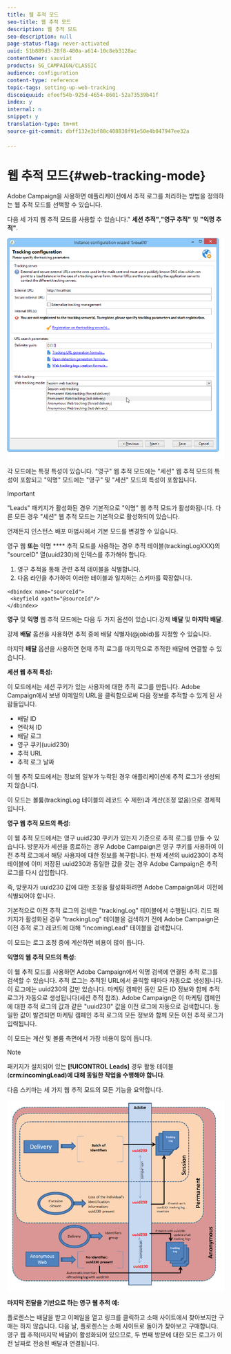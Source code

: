 ```yaml
---
title: 웹 추적 모드
seo-title: 웹 추적 모드
description: 웹 추적 모드
seo-description: null
page-status-flag: never-activated
uuid: 51b889d3-28f8-480a-a614-10c8eb3128ac
contentOwner: sauviat
products: SG_CAMPAIGN/CLASSIC
audience: configuration
content-type: reference
topic-tags: setting-up-web-tracking
discoiquuid: efeef54b-925d-4654-8601-52a73539b41f
index: y
internal: n
snippet: y
translation-type: tm+mt
source-git-commit: dbff132e3bf88c408838f91e50e4b047947ee32a

---
```



# 웹 추적 모드{#web-tracking-mode}

Adobe Campaign을 사용하면 애플리케이션에서 추적 로그를 처리하는 방법을 정의하는 웹 추적 모드를 선택할 수 있습니다.

다음 세 가지 웹 추적 모드를 사용할 수 있습니다.&quot; **세션 추적&quot;**,**&quot;영구 추적&quot;** 및 **&quot;익명 추적&quot;**.

![](assets/s_ncs_install_deployment_wiz_tracking_mode.png)

각 모드에는 특정 특성이 있습니다. &quot;영구&quot; 웹 추적 모드에는 &quot;세션&quot; 웹 추적 모드의 특성이 포함되고 &quot;익명&quot; 모드에는 &quot;영구&quot; 및 &quot;세션&quot; 모드의 특성이 포함됩니다.

>[!IMPORTANT]
>
>&quot;Leads&quot; 패키지가 활성화된 경우 기본적으로 &quot;익명&quot; 웹 추적 모드가 활성화됩니다. 다른 모든 경우 &quot;세션&quot; 웹 추적 모드는 기본적으로 활성화되어 있습니다.
>
>언제든지 인스턴스 배포 마법사에서 기본 모드를 변경할 수 있습니다.

영구 웹 **또는** 익명 **** 추적 모드를 사용하는 경우 추적 테이블(trackingLogXXX)의 &quot;sourceID&quot; 열(uuid230)에 인덱스를 추가해야 합니다.

1. 영구 추적을 통해 관련 추적 테이블을 식별합니다.
1. 다음 라인을 추가하여 이러한 테이블과 일치하는 스키마를 확장합니다.

```
<dbindex name="sourceId">
 <keyfield xpath="@sourceId"/>
</dbindex>
```

**영구** 및 **익명** 웹 추적 모드에는 다음 두 가지 옵션이 있습니다.강제 **배달** 및 **마지막 배달**.

강제 **배달** 옵션을 사용하면 추적 중에 배달 식별자(@jobid)를 지정할 수 있습니다.

마지막 **배달** 옵션을 사용하면 현재 추적 로그를 마지막으로 추적한 배달에 연결할 수 있습니다.

**세션 웹 추적 특성:**

이 모드에서는 세션 쿠키가 있는 사용자에 대한 추적 로그를 만듭니다. Adobe Campaign에서 보낸 이메일의 URL을 클릭함으로써 다음 정보를 추적할 수 있게 된 사람들입니다.

* 배달 ID
* 연락처 ID
* 배달 로그
* 영구 쿠키(uuid230)
* 추적 URL
* 추적 로그 날짜

이 웹 추적 모드에서는 정보의 일부가 누락된 경우 애플리케이션에 추적 로그가 생성되지 않습니다.

이 모드는 볼륨(trackingLog 테이블의 레코드 수 제한)과 계산(조정 없음)으로 경제적입니다.

**영구 웹 추적 모드의 특성:**

이 웹 추적 모드에서는 영구 uuid230 쿠키가 있는지 기준으로 추적 로그를 만들 수 있습니다. 방문자가 세션을 종료하는 경우 Adobe Campaign은 영구 쿠키를 사용하여 이전 추적 로그에서 해당 사용자에 대한 정보를 복구합니다. 현재 세션의 uuid230이 추적 테이블에 이미 저장된 uuid230과 동일한 값을 갖는 경우 Adobe Campaign은 추적 로그를 다시 삽입합니다.

즉, 방문자가 uuid230 값에 대한 조정을 활성화하려면 Adobe Campaign에서 이전에 식별되어야 합니다.

기본적으로 이전 추적 로그의 검색은 &quot;trackingLog&quot; 테이블에서 수행됩니다. 리드 패키지가 활성화된 경우 &quot;trackingLog&quot; 테이블을 검색하기 전에 Adobe Campaign은 이전 추적 로그 레코드에 대해 &quot;incomingLead&quot; 테이블을 검색합니다.

이 모드는 로그 조정 중에 계산하면 비용이 많이 듭니다.

**익명의 웹 추적 모드의 특성:**

이 웹 추적 모드를 사용하면 Adobe Campaign에서 익명 검색에 연결된 추적 로그를 검색할 수 있습니다. 추적 로그는 추적된 URL에서 클릭할 때마다 자동으로 생성됩니다. 이 로그에는 uuid230의 값만 있습니다. 마케팅 캠페인 동안 모든 ID 정보와 함께 추적 로그가 자동으로 생성됩니다(세션 추적 참조). Adobe Campaign은 이 마케팅 캠페인에 대한 추적 로그의 값과 같은 &quot;uuid230&quot; 값을 이전 로그에 자동으로 검색합니다. 동일한 값이 발견되면 마케팅 캠페인 추적 로그의 모든 정보와 함께 모든 이전 추적 로그가 입력됩니다.

이 모드는 계산 및 볼륨 측면에서 가장 비용이 많이 듭니다.

>[!NOTE]
>
>패키지가 설치되어 있는 **[!UICONTROL Leads]** 경우 활동 테이블(**crm:incomingLead)에 대해 동일한 작업을 수행해야 합니다**.

다음 스키마는 세 가지 웹 추적 모드의 모든 기능을 요약합니다.

![](assets/s_ncs_install_deployment_wiz_tracking_schema_mode.png)

**마지막 전달을 기반으로 하는 영구 웹 추적 예:**

플로렌스는 배달을 받고 이메일을 열고 링크를 클릭하고 소매 사이트에서 찾아보지만 구매는 하지 않습니다. 다음 날, 플로렌스는 소매 사이트로 돌아가 찾아보고 구매합니다. 영구 웹 추적(마지막 배달)이 활성화되어 있으므로, 두 번째 방문에 대한 모든 로그가 이전 날짜로 전송된 배달과 연결됩니다.
